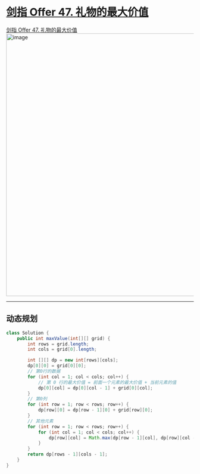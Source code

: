 # [剑指 Offer 47. 礼物的最大价值](https://github.com/imtsingyun/LeetCode/issues/55)

[剑指 Offer 47. 礼物的最大价值](https://leetcode.cn/problems/li-wu-de-zui-da-jie-zhi-lcof/)
<img width="706" alt="image" src="https://user-images.githubusercontent.com/56377217/210189107-3d103042-139f-4f45-b59e-88e0904fc5b9.png">


---

## 动态规划

```java
class Solution {
    public int maxValue(int[][] grid) {
        int rows = grid.length;
        int cols = grid[0].length;

        int [][] dp = new int[rows][cols];
        dp[0][0] = grid[0][0];
        // 第0行的数据
        for (int col = 1; col < cols; col++) {
            // 第 0 行的最大价值 = 前面一个元素的最大价值 + 当前元素的值
            dp[0][col] = dp[0][col - 1] + grid[0][col];
        }
        // 第0列
        for (int row = 1; row < rows; row++) {
            dp[row][0] = dp[row - 1][0] + grid[row][0];
        }
        // 其他元素
        for (int row = 1; row < rows; row++) {
            for (int col = 1; col < cols; col++) {
                dp[row][col] = Math.max(dp[row - 1][col], dp[row][col - 1]) + grid[row][col];
            }
        }
        return dp[rows - 1][cols - 1];
    }
}
```